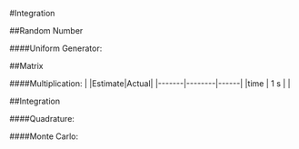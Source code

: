 #Integration


##Random Number

####Uniform Generator: 


##Matrix

####Multiplication:
|       |Estimate|Actual|
|-------|--------|------|
|time   |  1 s   |      |


##Integration 

####Quadrature: 

####Monte Carlo:
